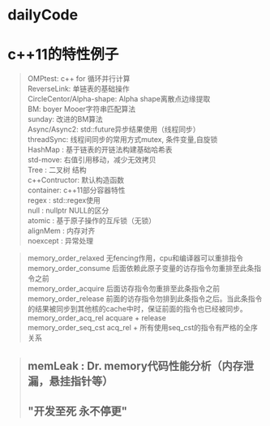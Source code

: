 
# dailyCode
c++11的特性例子
====
>OMPtest: c++ for 循环并行计算<br>
>ReverseLink: 单链表的基础操作<br>
>CircleCentor/Alpha-shape: Alpha shape离散点边缘提取<br>
>BM: boyer Mooer字符串匹配算法<br>
>sunday: 改进的BM算法<br>
>Async/Async2: std::future异步结果使用（线程同步）<br>
>threadSync: 线程间同步的常用方式mutex, 条件变量,自旋锁<br>
>HashMap : 基于链表的开链法构建基础哈希表<br>
>std-move: 右值引用移动，减少无效拷贝<br>
>Tree    : 二叉树 结构<br>
>c++Contructor: 默认构造函数<br>
>container:   c++11部分容器特性<br>
>regex    :   std::regex使用<br>
>null     :   nullptr NULL的区分<br>
>atomic   :   基于原子操作的互斥锁（无锁）<br>
>alignMem :   内存对齐<br>
>noexcept :   异常处理<br>

>memory_order_relaxed	无fencing作用，cpu和编译器可以重排指令<br>
>memory_order_consume	后面依赖此原子变量的访存指令勿重排至此条指令之前<br>
>memory_order_acquire	后面访存指令勿重排至此条指令之前<br>
>memory_order_release	前面的访存指令勿排到此条指令之后。当此条指令的结果被同步到其他核的cache中时，保证前面的指令也已经被同步。<br>
>memory_order_acq_rel	acquare + release<br>
>memory_order_seq_cst	acq_rel + 所有使用seq_cst的指令有严格的全序关系<br>

>## memLeak  : Dr. memory代码性能分析（内存泄漏，悬挂指针等）
>## "开发至死 永不停更"